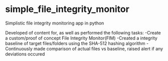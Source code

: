 # simple_file_integrity_monitor
Simplistic file integrity monitoring app in python

Developed of content for, as well as performed the following tasks:
	-Create a custom/proof of concept File Integrity Monitor(FIM)
		-Created a integrity baseline of target files/folders using the SHA-512 hashing algorithm
		-Continuously made comparison of actual files vs baseline, raised alert if any deviations occured 

